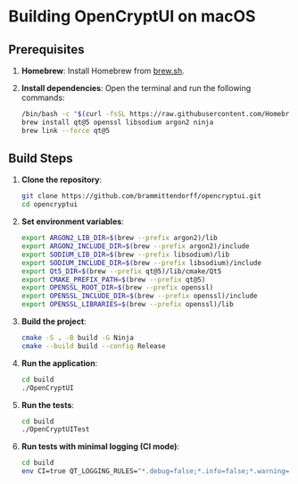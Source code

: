 # Building OpenCryptUI on macOS

## Prerequisites

1. **Homebrew**: Install Homebrew from [brew.sh](https://brew.sh/).

2. **Install dependencies**: Open the terminal and run the following commands:
   ```sh
   /bin/bash -c "$(curl -fsSL https://raw.githubusercontent.com/Homebrew/install/HEAD/install.sh)" || { echo "Homebrew installation failed"; exit 1; }
   brew install qt@5 openssl libsodium argon2 ninja
   brew link --force qt@5
   ```

## Build Steps

1. **Clone the repository**:
   ```sh
   git clone https://github.com/brammittendorff/opencryptui.git
   cd opencryptui
   ```

2. **Set environment variables**:
   ```sh
   export ARGON2_LIB_DIR=$(brew --prefix argon2)/lib
   export ARGON2_INCLUDE_DIR=$(brew --prefix argon2)/include
   export SODIUM_LIB_DIR=$(brew --prefix libsodium)/lib
   export SODIUM_INCLUDE_DIR=$(brew --prefix libsodium)/include
   export Qt5_DIR=$(brew --prefix qt@5)/lib/cmake/Qt5
   export CMAKE_PREFIX_PATH=$(brew --prefix qt@5)
   export OPENSSL_ROOT_DIR=$(brew --prefix openssl)
   export OPENSSL_INCLUDE_DIR=$(brew --prefix openssl)/include
   export OPENSSL_LIBRARIES=$(brew --prefix openssl)/lib
   ```

3. **Build the project**:
   ```sh
   cmake -S . -B build -G Ninja
   cmake --build build --config Release
   ```

4. **Run the application**:
   ```sh
   cd build
   ./OpenCryptUI
   ```

5. **Run the tests**:
   ```sh
   cd build
   ./OpenCryptUITest
   ```

6. **Run tests with minimal logging (CI mode)**:
   ```sh
   cd build
   env CI=true QT_LOGGING_RULES="*.debug=false;*.info=false;*.warning=false" QT_MESSAGE_PATTERN="" ./OpenCryptUITest -silent -v1
   ```
